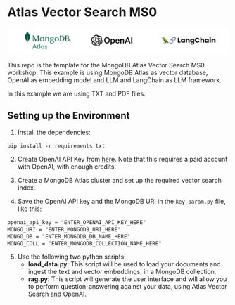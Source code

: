 # Atlas Vector Search MS0

![header](/docs/header.png?raw=true "header")

This repo is the template for the MongoDB Atlas Vector Search MS0 workshop. This example is using MongoDB Atlas as vector database, OpenAI as embedding model and LLM and LangChain as LLM framework.

In this example we are using TXT and PDF files.

## Setting up the Environment

1. Install the dependencies:
```
pip install -r requirements.txt
```
2. Create OpenAI API Key from [here](https://platform.openai.com/account/api-keys). Note that this requires a paid account with OpenAI, with enough credits. 

4. Create a MongoDB Atlas cluster and set up the required vector search index.

4. Save the OpenAI API key and the MongoDB URI in the `key_param.py` file, like this:
```
openai_api_key = "ENTER_OPENAI_API_KEY_HERE"
MONGO_URI = "ENTER_MONGODB_URI_HERE"
MONGO_DB = "ENTER_MONGODB_DB_NAME_HERE"
MONGO_COLL = "ENTER_MONGODB_COLLECTION_NAME_HERE"
```

5. Use the following two python scripts:
   - **load_data.py**: This script will be used to load your documents and ingest the text and vector embeddings, in a MongoDB collection.
   - **rag.py**: This script will generate the user interface and will allow you to perform question-answering against your data, using Atlas Vector Search and OpenAI.

